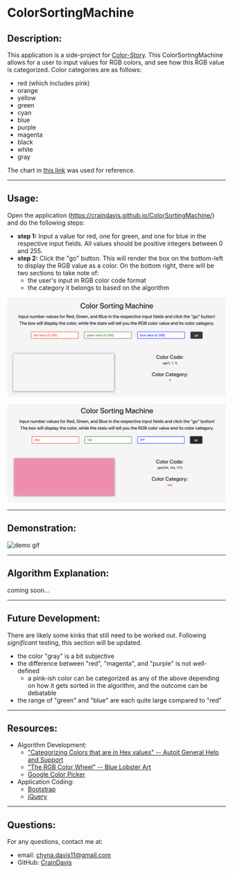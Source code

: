 # ColorSortingMachine

## Description:
This application is a side-project for [Color-Story](https://github.com/Mleuer/Color-Story). This ColorSortingMachine allows for a user to input values for RGB colors, and see how this RGB value is categorized. Color categories are as follows:
* red (which includes pink)
* orange
* yellow
* green
* cyan
* blue
* purple
* magenta
* black
* white
* gray

The chart in [this link](http://dawnsbrain.com/the-rgb-color-wheel/) was used for reference.

---

## Usage:
Open the application (https://craindavis.github.io/ColorSortingMachine/) and do the following steps:
* __step 1:__ Input a value for red, one for green, and one for blue in the respective input fields. All values should be positive integers between 0 and 255.
* __step 2:__ Click the "go" button. This will render the box on the bottom-left to display the RGB value as a color. On the bottom right, there will be two sections to take note of:
    * the user's input in RGB color code format
    * the category it belongs to based on the algorithm

![img-1](assets/app-img1.png)

![img-2](assets/app-img2.png)

---

## Demonstration:
![demo gif](assets/app-demo.gif)

---

## Algorithm Explanation:
coming soon...

---

## Future Development:
There are likely some kinks that still need to be worked out. Following _significant_ testing, this section will be updated.
* the color "gray" is a bit subjective
* the difference between "red", "magenta", and "purple" is not well-defined
    * a pink-ish color can be categorized as any of the above depending on how it gets sorted in the algorithm, and the outcome can be debatable
* the range of "green" and "blue" are each quite large compared to "red"

---

## Resources:
* Algorithm Development:
    * ["Categorizing Colors that are in Hex values" -- Autoit General Help and Support](https://www.autoitscript.com/forum/topic/114433-categorizing-colors-that-are-in-hex-values/)
    * ["The RGB Color Wheel" -- Blue Lobster Art](http://dawnsbrain.com/the-rgb-color-wheel/)
    * [Google Color Picker](https://www.google.com/search?q=color+picker&oq=color+picker&aqs=chrome.0.69i59j0l5j69i60l2.1657j0j7&sourceid=chrome&ie=UTF-8)
* Application Coding:
    * [Bootstrap](https://getbootstrap.com/docs/4.4/getting-started/introduction/)
    * [jQuery](https://jquery.com/)

---

## Questions:
For any questions, contact me at:
* email: chyna.davis11@gmail.com
* GitHub: [CrainDavis](https://github.com/CrainDavis)

